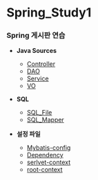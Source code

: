 # Spring_Study1
### Spring 게시판 연습

- **Java Sources**
  - [Controller](https://github.com/ehdqkd616/Spring_Study1/tree/master/ex00/src/main/java/org/zerock/controller)
  - [DAO](https://github.com/ehdqkd616/Spring_Study1/tree/master/ex00/src/main/java/org/zerock/dao)
  - [Service](https://github.com/ehdqkd616/Spring_Study1/tree/master/ex00/src/main/java/org/zerock/service)
  - [VO](https://github.com/ehdqkd616/Spring_Study1/tree/master/ex00/src/main/java/org/zerock/vo)

- **SQL**
  - [SQL_File](https://github.com/ehdqkd616/Spring_Study1/tree/master/ex00/src/main/webapp/resources/SQL)
  - [SQL_Mapper](https://github.com/ehdqkd616/Spring_Study1/tree/master/ex00/src/main/resources/org/zerock/mappers/member)


- **설정 파일**
  - [Mybatis-config](https://github.com/ehdqkd616/Spring_Study1/blob/master/ex00/src/main/resources/mybatis-config.xml)
  - [Dependency](https://github.com/ehdqkd616/Spring_Study1/blob/master/ex00/pom.xml)
  - [serlvet-context](https://github.com/ehdqkd616/Spring_Study1/blob/master/ex00/src/main/webapp/WEB-INF/spring/appServlet/servlet-context.xml)
  - [root-context](https://github.com/ehdqkd616/Spring_Study1/blob/master/ex00/src/main/webapp/WEB-INF/spring/root-context.xml)
